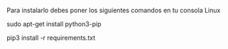 Para instalarlo debes poner los siguientes comandos en tu consola Linux


sudo apt-get install python3-pip

pip3 install -r requirements.txt
